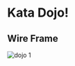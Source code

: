 # Kata Dojo!

## Wire Frame
![dojo 1](https://user-images.githubusercontent.com/41202313/50729076-d435c580-10f0-11e9-8b8e-5d69db1e52e0.png)
